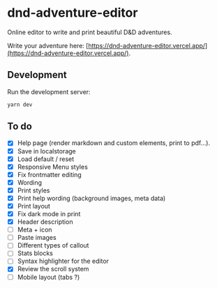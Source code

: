 # dnd-adventure-editor

Online editor to write and print beautiful D&D adventures.

Write your adventure here: [https://dnd-adventure-editor.vercel.app/](https://dnd-adventure-editor.vercel.app/).

## Development

Run the development server:

```bash
yarn dev
```

## To do

- [x] Help page (render markdown and custom elements, print to pdf...).
- [x] Save in localstorage
- [x] Load default / reset
- [x] Responsive Menu styles
- [x] Fix frontmatter editing
- [x] Wording
- [x] Print styles
- [x] Print help wording (background images, meta data)
- [x] Print layout
- [x] Fix dark mode in print
- [x] Header description
- [ ] Meta + icon
- [ ] Paste images
- [ ] Different types of callout
- [ ] Stats blocks
- [ ] Syntax highlighter for the editor
- [x] Review the scroll system
- [ ] Mobile layout (tabs ?)
